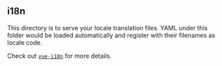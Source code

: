 ## i18n

This directory is to serve your locale translation files. YAML under this folder would be loaded automatically and register with their filenames as locale code.

Check out [`vue-i18n`](https://github.com/intlify/vue-i18n-next) for more details.
